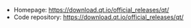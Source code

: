 - Homepage: https://download.qt.io/official_releases/qt/
- Code repository: https://download.qt.io/official_releases/qt/
